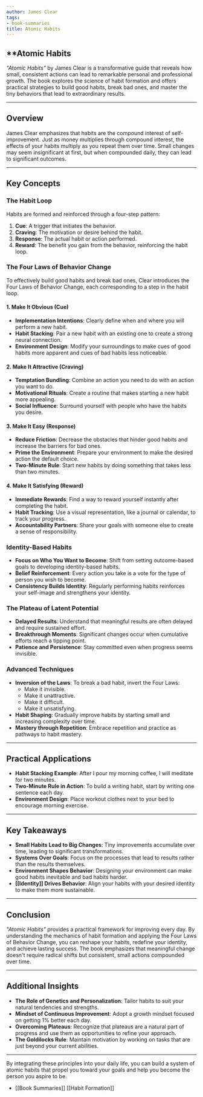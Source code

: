 ```yaml
---
author: James Clear
tags:
- book-summaries
title: Atomic Habits
---
```


## **Atomic Habits

_"Atomic Habits"_ by James Clear is a transformative guide that reveals how small, consistent actions can lead to remarkable personal and professional growth. The book explores the science of habit formation and offers practical strategies to build good habits, break bad ones, and master the tiny behaviors that lead to extraordinary results.

---

## Overview

James Clear emphasizes that habits are the compound interest of self-improvement. Just as money multiplies through compound interest, the effects of your habits multiply as you repeat them over time. Small changes may seem insignificant at first, but when compounded daily, they can lead to significant outcomes.

---

## Key Concepts

### The Habit Loop

Habits are formed and reinforced through a four-step pattern:

1. **Cue**: A trigger that initiates the behavior.
2. **Craving**: The motivation or desire behind the habit.
3. **Response**: The actual habit or action performed.
4. **Reward**: The benefit you gain from the behavior, reinforcing the habit loop.

### The Four Laws of Behavior Change

To effectively build good habits and break bad ones, Clear introduces the Four Laws of Behavior Change, each corresponding to a step in the habit loop.

#### 1. Make It Obvious (Cue)

- **Implementation Intentions**: Clearly define when and where you will perform a new habit.
- **Habit Stacking**: Pair a new habit with an existing one to create a strong neural connection.
- **Environment Design**: Modify your surroundings to make cues of good habits more apparent and cues of bad habits less noticeable.

#### 2. Make It Attractive (Craving)

- **Temptation Bundling**: Combine an action you need to do with an action you want to do.
- **Motivational Rituals**: Create a routine that makes starting a new habit more appealing.
- **Social Influence**: Surround yourself with people who have the habits you desire.

#### 3. Make It Easy (Response)

- **Reduce Friction**: Decrease the obstacles that hinder good habits and increase the barriers for bad ones.
- **Prime the Environment**: Prepare your environment to make the desired action the default choice.
- **Two-Minute Rule**: Start new habits by doing something that takes less than two minutes.

#### 4. Make It Satisfying (Reward)

- **Immediate Rewards**: Find a way to reward yourself instantly after completing the habit.
- **Habit Tracking**: Use a visual representation, like a journal or calendar, to track your progress.
- **Accountability Partners**: Share your goals with someone else to create a sense of responsibility.

### Identity-Based Habits

- **Focus on Who You Want to Become**: Shift from setting outcome-based goals to developing identity-based habits.
- **Belief Reinforcement**: Every action you take is a vote for the type of person you wish to become.
- **Consistency Builds Identity**: Regularly performing habits reinforces your self-image and strengthens your identity.

### The Plateau of Latent Potential

- **Delayed Results**: Understand that meaningful results are often delayed and require sustained effort.
- **Breakthrough Moments**: Significant changes occur when cumulative efforts reach a tipping point.
- **Patience and Persistence**: Stay committed even when progress seems invisible.

### Advanced Techniques

- **Inversion of the Laws**: To break a bad habit, invert the Four Laws:
    - Make it invisible.
    - Make it unattractive.
    - Make it difficult.
    - Make it unsatisfying.
- **Habit Shaping**: Gradually improve habits by starting small and increasing complexity over time.
- **Mastery through Repetition**: Embrace repetition and practice as pathways to habit mastery.

---

## Practical Applications

- **Habit Stacking Example**: After I pour my morning coffee, I will meditate for two minutes.
- **Two-Minute Rule in Action**: To build a writing habit, start by writing one sentence each day.
- **Environment Design**: Place workout clothes next to your bed to encourage morning exercise.

---

## Key Takeaways

- **Small Habits Lead to Big Changes**: Tiny improvements accumulate over time, leading to significant transformations.
- **Systems Over Goals**: Focus on the processes that lead to results rather than the results themselves.
- **Environment Shapes Behavior**: Designing your environment can make good habits inevitable and bad habits harder.
- **[[Identity]] Drives Behavior**: Align your habits with your desired identity to make them more sustainable.

---

## Conclusion

_"Atomic Habits"_ provides a practical framework for improving every day. By understanding the mechanics of habit formation and applying the Four Laws of Behavior Change, you can reshape your habits, redefine your identity, and achieve lasting success. The book emphasizes that meaningful change doesn't require radical shifts but consistent, small actions compounded over time.

---

## Additional Insights

- **The Role of Genetics and Personalization**: Tailor habits to suit your natural tendencies and strengths.
- **Mindset of Continuous Improvement**: Adopt a growth mindset focused on getting 1% better each day.
- **Overcoming Plateaus**: Recognize that plateaus are a natural part of progress and use them as opportunities to refine your approach.
- **The Goldilocks Rule**: Maintain motivation by working on tasks that are just beyond your current abilities.

---

By integrating these principles into your daily life, you can build a system of atomic habits that propel you toward your goals and help you become the person you aspire to be.

- [[Book Summaries]]  [[Habit Formation]]
